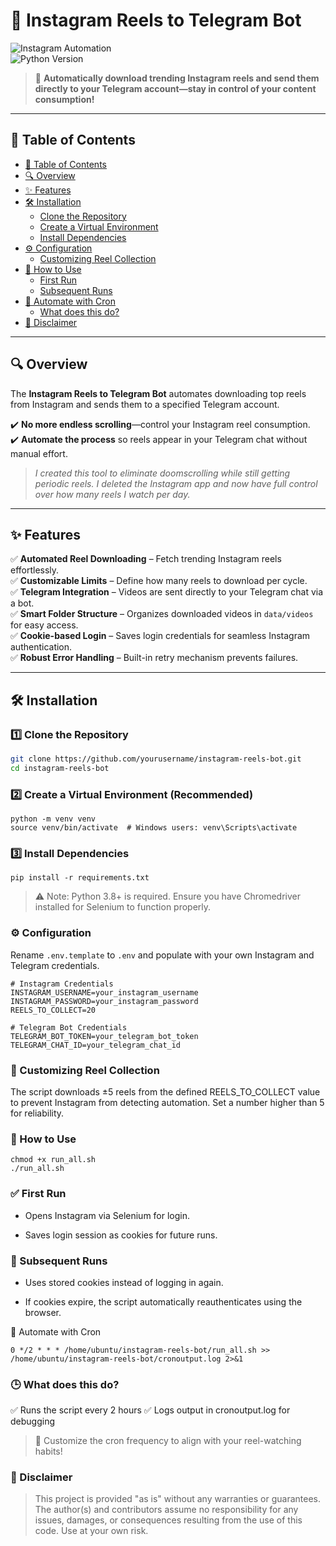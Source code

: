 # 🎥 Instagram Reels to Telegram Bot  

![Instagram Automation](https://img.shields.io/badge/Instagram-Automation-red?style=for-the-badge)  
![Python Version](https://img.shields.io/badge/python-3.8%2B-blue.svg?style=flat-square)  

> 🚀 **Automatically download trending Instagram reels and send them directly to your Telegram account—stay in control of your content consumption!**  

---

## 📖 Table of Contents  

- [📖 Table of Contents](#-table-of-contents)  
- [🔍 Overview](#-overview)  
- [✨ Features](#-features)  
- [🛠 Installation](#-installation)  
  - [Clone the Repository](#1️⃣-clone-the-repository)  
  - [Create a Virtual Environment](#2️⃣-create-a-virtual-environment-recommended)  
  - [Install Dependencies](#3️⃣-install-dependencies)  
- [⚙️ Configuration](#-configuration)  
  - [Customizing Reel Collection](#-customizing-reel-collection)  
- [🚀 How to Use](#-how-to-use)  
  - [First Run](#-first-run)  
  - [Subsequent Runs](#-subsequent-runs)  
- [📅 Automate with Cron](#-automate-with-cron)  
  - [What does this do?](#-what-does-this-do)  
- [📜 Disclaimer](#-Disclaimer)  

---

## 🔍 Overview  

The **Instagram Reels to Telegram Bot** automates downloading top reels from Instagram and sends them to a specified Telegram account.  

✔️ **No more endless scrolling**—control your Instagram reel consumption.  
✔️ **Automate the process** so reels appear in your Telegram chat without manual effort.  

> _I created this tool to eliminate doomscrolling while still getting periodic reels. I deleted the Instagram app and now have full control over how many reels I watch per day._  

---

## ✨ Features  

✅ **Automated Reel Downloading** – Fetch trending Instagram reels effortlessly.  
✅ **Customizable Limits** – Define how many reels to download per cycle.  
✅ **Telegram Integration** – Videos are sent directly to your Telegram chat via a bot.  
✅ **Smart Folder Structure** – Organizes downloaded videos in `data/videos` for easy access.  
✅ **Cookie-based Login** – Saves login credentials for seamless Instagram authentication.  
✅ **Robust Error Handling** – Built-in retry mechanism prevents failures.  

---

## 🛠 Installation  

### 1️⃣ Clone the Repository  

```bash
git clone https://github.com/yourusername/instagram-reels-bot.git
cd instagram-reels-bot
```

### 2️⃣ Create a Virtual Environment (Recommended)

```
python -m venv venv
source venv/bin/activate  # Windows users: venv\Scripts\activate
```

### 3️⃣ Install Dependencies

```
pip install -r requirements.txt
```

> ⚠️ Note: Python 3.8+ is required. Ensure you have Chromedriver installed for Selenium to function properly.

### ⚙️ Configuration

Rename `.env.template` to `.env` and populate with your own Instagram and Telegram credentials.

```
# Instagram Credentials  
INSTAGRAM_USERNAME=your_instagram_username  
INSTAGRAM_PASSWORD=your_instagram_password  
REELS_TO_COLLECT=20  

# Telegram Bot Credentials  
TELEGRAM_BOT_TOKEN=your_telegram_bot_token  
TELEGRAM_CHAT_ID=your_telegram_chat_id  
```

### 🔹 Customizing Reel Collection

The script downloads ±5 reels from the defined REELS_TO_COLLECT value to prevent Instagram from detecting automation. Set a number higher than 5 for reliability.

### 🚀 How to Use

```
chmod +x run_all.sh  
./run_all.sh
```

### ✅ First Run

- Opens Instagram via Selenium for login.

- Saves login session as cookies for future runs.

### 🔄 Subsequent Runs

- Uses stored cookies instead of logging in again.

- If cookies expire, the script automatically reauthenticates using the browser.

📅 Automate with Cron

```
0 */2 * * * /home/ubuntu/instagram-reels-bot/run_all.sh >> /home/ubuntu/instagram-reels-bot/cronoutput.log 2>&1
```

### 🕒 What does this do?

✅ Runs the script every 2 hours ✅ Logs output in cronoutput.log for debugging

> 🔹 Customize the cron frequency to align with your reel-watching habits!

### 📜 Disclaimer

> This project is provided "as is" without any warranties or guarantees. The author(s) and contributors assume no responsibility for any issues, damages, or consequences resulting from the use of this code. Use at your own risk.
